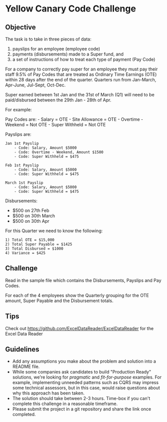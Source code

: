 # Yellow Canary Code Challenge

## Objective

The task is to take in three pieces of data:
1) payslips for an employee (employee code)
2) payments (disbursements) made to a Super fund, and 
3) a set of instructions of how to treat each type of payment (Pay Code)

For a company to correctly pay super for an employee they must pay their staff 9.5% of Pay Codes that are treated as Ordinary Time Earnings (OTE) within 28 days after the end of the quarter. Quarters run from Jan-March, Apr-June, Jul-Sept, Oct-Dec.

Super earned between 1st Jan and the 31st of March (Q1) will need to be paid/disbursed between the 29th Jan - 28th of Apr.

For example:

Pay Codes are:
	- Salary = OTE
	- Site Allowance = OTE
	- Overtime - Weekend = Not OTE
	- Super Withheld = Not OTE
	
Payslips are:

    Jan 1st Payslip
    	- Code: Salary, Amount $5000
    	- Code: Overtime - Weekend, Amount $1500
    	- Code: Super Withheld = $475

    Feb 1st Payslip
    	- Code: Salary, Amount $5000
    	- Code: Super Withheld = $475

    March 1st Payslip
    	- Code: Salary, Amount $5000
    	- Code: Super Withheld = $475


Disbursements:
- $500 on 27th Feb
- $500 on 30th March
- $500 on 30th Apr

For this Quarter we need to know the following:

	1) Total OTE = $15,000
	2) Total Super Payable = $1425
	3) Total Disbursed = $1000
	4) Variance = $425
	

## Challenge

Read in the sample file which contains the Disbursements, Payslips and Pay Codes.

For each of the 4 employees show the Quarterly grouping for the OTE amount, Super Payable and the Disbursement totals.

## Tips

Check out https://github.com/ExcelDataReader/ExcelDataReader for the Excel Data Reader

## Guidelines

* Add any assumptions you make about the problem and solution into a README file.
* While some companies ask candidates to build "Production Ready" solutions, we're looking for _pragmatic_ and _fit-for-purpose_ examples. For example, implementing unneeded patterns such as CQRS may impress some technical assessors, but in this case, would raise questions about why this approach has been taken.
* The solution should take between 2-3 hours. Time-box if you can't complete this challenge in a reasonable timeframe.
* Please submit the project in a git repository and share the link once completed.

